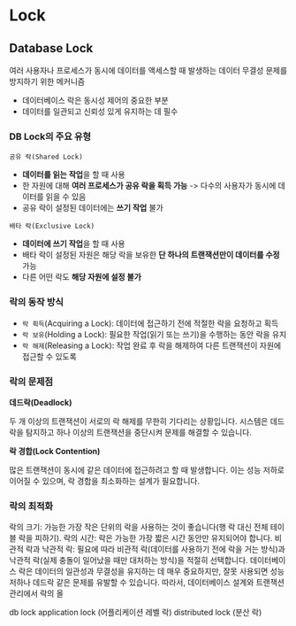 # Lock

## Database Lock

여러 사용자나 프로세스가 동시에 데이터를 액세스할 때 발생하는 데이터 무결성 문제를 방지하기 위한 메커니즘
- 데이터베이스 락은 동시성 제어의 중요한 부분
- 데이터를 일관되고 신뢰성 있게 유지하는 데 필수

### DB Lock의 주요 유형

`공유 락(Shared Lock)`

- **데이터를 읽는 작업**을 할 때 사용
- 한 자원에 대해 **여러 프로세스가 공유 락을 획득 가능** -> 다수의 사용자가 동시에 데이터를 읽을 수 있음
- 공유 락이 설정된 데이터에는 **쓰기 작업** 불가

`배타 락(Exclusive Lock)`

- **데이터에 쓰기 작업**을 할 때 사용
- 배타 락이 설정된 자원은 해당 락을 보유한 **단 하나의 트랜잭션만이 데이터를 수정** 가능
- 다른 어떤 락도 **해당 자원에 설정 불가**

### 락의 동작 방식

- `락 획득`(Acquiring a Lock): 데이터에 접근하기 전에 적절한 락을 요청하고 획득
- `락 보유`(Holding a Lock): 필요한 작업(읽기 또는 쓰기)을 수행하는 동안 락을 유지
- `락 해제`(Releasing a Lock): 작업 완료 후 락을 해제하여 다른 트랜잭션이 자원에 접근할 수 있도록

### 락의 문제점

**데드락(Deadlock)**

두 개 이상의 트랜잭션이 서로의 락 해제를 무한히 기다리는 상황입니다.
시스템은 데드락을 탐지하고 하나 이상의 트랜잭션을 중단시켜 문제를 해결할 수 있습니다.

**락 경합(Lock Contention)**

많은 트랜잭션이 동시에 같은 데이터에 접근하려고 할 때 발생합니다.
이는 성능 저하로 이어질 수 있으며, 락 경합을 최소화하는 설계가 필요합니다.


### 락의 최적화
락의 크기: 가능한 가장 작은 단위의 락을 사용하는 것이 좋습니다(행 락 대신 전체 테이블 락을 피하기).
락의 시간: 락은 가능한 가장 짧은 시간 동안만 유지되어야 합니다.
비관적 락과 낙관적 락: 필요에 따라 비관적 락(데이터를 사용하기 전에 락을 거는 방식)과 낙관적 락(실제 충돌이 일어났을 때만 대처하는 방식)을 적절히 선택합니다.
데이터베이스 락은 데이터의 일관성과 무결성을 유지하는 데 매우 중요하지만, 잘못 사용되면 성능 저하나 데드락 같은 문제를 유발할 수 있습니다. 따라서, 데이터베이스 설계와 트랜잭션 관리에서 락의 올








db lock
application lock (어플리케이션 레벨 락)
distributed lock (분산 락)